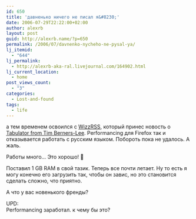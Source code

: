 ```yaml
---
id: 650
title: 'давненько ничего не писал я&#8230;'
date: 2006-07-29T22:22:00+02:00
author: alexrb
layout: post
guid: http://alexrb.name/?p=650
permalink: /2006/07/davnenko-nycheho-ne-pysal-ya/
lj_itemid:
  - "644"
lj_permalink:
  - http://alexrb-aka-ral.livejournal.com/164902.html
lj_current_location:
  - home
post_views_count:
  - "3"
categories:
  - Lost-and-found
tags:
  - life
---
```

а тем временем освоился с [WizzRSS](http://www.wizzcomputers.com/Welcome.php), который принес новость о [Tabulator from Tim Berners-Lee](http://blog.programmableweb.com/?p=364). Performancing для Firefox так и отказывается работать с русским языком. Побороть пока не удалось. А жаль.

Работы много&#8230; Это хорошо! 🙂

Поставил 1 GB RAM в свой тазик. Теперь все почти летает. Ну то есть я могу конечно его загрузить так, чтобы он завис, но это становится сделать сложно, что приятно.

А что у вас новенького френды?

UPD:  
Performancing заработал. к чему бы это?